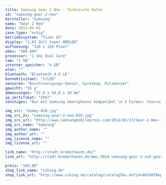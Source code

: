 ```yaml
---
title: Samsung Gear 2 Neo - Technische Daten
id: "samsung-gear-2-neo"
hersteller: "Samsung"
name: "Gear 2 Neo"
date: 2014-04-01
case_type: "eckig"
betriebssystem: "Tizen OS"
display: "1,63 Zoll Super AMOLED"
aufloesung: "320 x 320 Pixel"
akku: "300 mAh"
prozessor: "1 GHz Dual Core"
ram: "1 GB"
interner_speicher: "4 GB"
wlan: ""
bluetooth: "Bluetooth 4.0 LE"
konnektivitaet: "IrLED"
sensoren: "Beschleunigungs-Sensor, Gyroskop, Pulsmesser"
gewicht: "55 g"
abmessungen: "37,9 x 58,8 x 10 mm"
ip_zertifikat: "IP67"
sonstiges: "Nur mit Samsung Smartphones kompatibel \n 3 Farben: Charcoal Black, Mocha Grey und Wild Orange "

img_src: "dummy-410.jpg"
img_src_2x: "samsung-gear-2-neo-820.jpg"
img_src_url: "http://www.samsungmobilepress.com/2014/02/23/Gear-2-Neo-Image"
img_src_name: "Samsung"
img_author_name: ""
img_author_url: ""
img_license_name: ""
img_license_url: ""

link_name: "http://stadt-bremerhaven.de/"
link_url: "http://stadt-bremerhaven.de/mwc-2014-samsung-gear-2-und-gear-2-neo-offiziell-vorgestellt-erste-tizen-produkte/"

preis: "169,00"
shop_link_name: "viking.de"
shop_link_url: "http://www.viking.de/catalog/catalogSku.do?id=6834078&pr=Q89"
---
```

